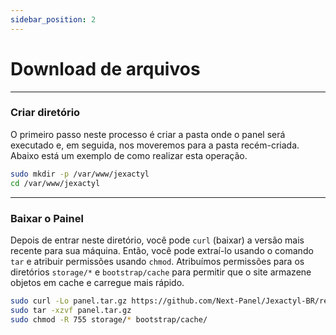 ```yaml
---
sidebar_position: 2
---
```


# Download de arquivos

***

### Criar diretório

O primeiro passo neste processo é criar a pasta onde o
panel será executado e, em seguida, nos moveremos para a pasta recém-criada.
Abaixo está um exemplo de como realizar esta operação.

```bash
sudo mkdir -p /var/www/jexactyl
cd /var/www/jexactyl
```

***

### Baixar o Painel

Depois de entrar neste diretório, você pode `curl` (baixar) a versão mais recente para sua máquina.
Então, você pode extraí-lo usando o comando `tar` e atribuir permissões usando `chmod`. Atribuímos permissões
para os diretórios `storage/*` e `bootstrap/cache` para permitir que o site armazene objetos em cache e carregue mais rápido.

```bash
sudo curl -Lo panel.tar.gz https://github.com/Next-Panel/Jexactyl-BR/releases/latest/download/panel.tar.gz
sudo tar -xzvf panel.tar.gz
sudo chmod -R 755 storage/* bootstrap/cache/
```
